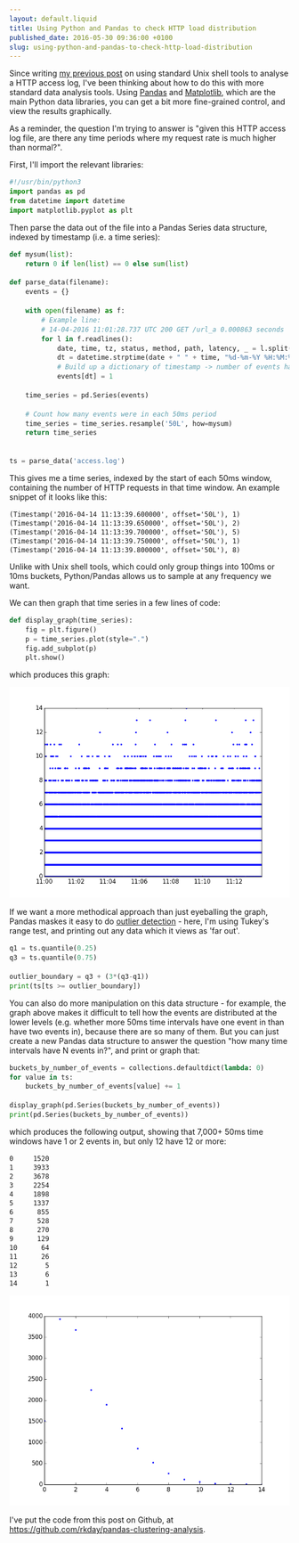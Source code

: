 ```yaml
---
layout: default.liquid
title: Using Python and Pandas to check HTTP load distribution
published_date: 2016-05-30 09:36:00 +0100
slug: using-python-and-pandas-to-check-http-load-distribution
---
```


Since writing [my previous post](/is-my-load-evenly-distributed.html) on using standard Unix shell tools to analyse a HTTP access log, I've been thinking about how to do this with more standard data analysis tools. Using [Pandas](http://pandas.pydata.org/) and [Matplotlib](http://matplotlib.org/), which are the main Python data libraries, you can get a bit more fine-grained control, and view the results graphically.

As a reminder, the question I'm trying to answer is "given this HTTP access log file, are there any time periods where my request rate is much higher than normal?".

First, I'll import the relevant libraries:

```python
#!/usr/bin/python3
import pandas as pd
from datetime import datetime
import matplotlib.pyplot as plt
```

Then parse the data out of the file into a Pandas Series data structure, indexed by timestamp (i.e. a time series):

```python
def mysum(list):
    return 0 if len(list) == 0 else sum(list)

def parse_data(filename):
    events = {}

    with open(filename) as f:
        # Example line:
        # 14-04-2016 11:01:28.737 UTC 200 GET /url_a 0.000863 seconds
        for l in f.readlines():
            date, time, tz, status, method, path, latency, _ = l.split()
            dt = datetime.strptime(date + " " + time, "%d-%m-%Y %H:%M:%S.%f")
            # Build up a dictionary of timestamp -> number of events happening at that time
            events[dt] = 1

    time_series = pd.Series(events)

    # Count how many events were in each 50ms period
    time_series = time_series.resample('50L', how=mysum)
    return time_series
    

ts = parse_data('access.log')
```

This gives me a time series, indexed by the start of each 50ms window, containing the number of HTTP requests in that time window. An example snippet of it looks like this:

```
(Timestamp('2016-04-14 11:13:39.600000', offset='50L'), 1)
(Timestamp('2016-04-14 11:13:39.650000', offset='50L'), 2)
(Timestamp('2016-04-14 11:13:39.700000', offset='50L'), 5)
(Timestamp('2016-04-14 11:13:39.750000', offset='50L'), 1)
(Timestamp('2016-04-14 11:13:39.800000', offset='50L'), 8)
```

Unlike with Unix shell tools, which could only group things into 100ms or 10ms buckets, Python/Pandas allows us to sample at any frequency we want.

We can then graph that time series in a few lines of code:

```python
def display_graph(time_series):
    fig = plt.figure()
    p = time_series.plot(style=".")
    fig.add_subplot(p)
    plt.show()
```

which produces this graph:

![](/static/images/pandas-graph1.png)

If we want a more methodical approach than just eyeballing the graph, Pandas maskes it easy to do [outlier detection](https://en.wikipedia.org/wiki/Outlier#Detection) - here, I'm using Tukey's range test, and printing out any data which it views as 'far out'.

```python
q1 = ts.quantile(0.25)
q3 = ts.quantile(0.75)

outlier_boundary = q3 + (3*(q3-q1))
print(ts[ts >= outlier_boundary])
```

You can also do more manipulation on this data structure - for example, the graph above makes it difficult to tell how the events are distributed at the lower levels (e.g. whether more 50ms time intervals have one event in than have two events in), because there are so many of them. But you can just create a new Pandas data structure to answer the question "how many time intervals have N events in?", and print or graph that:

```python
buckets_by_number_of_events = collections.defaultdict(lambda: 0)
for value in ts:
    buckets_by_number_of_events[value] += 1

display_graph(pd.Series(buckets_by_number_of_events))
print(pd.Series(buckets_by_number_of_events))
```

which produces the following output, showing that 7,000+ 50ms time windows have 1 or 2 events in, but only 12 have 12 or more:

```
0     1520
1     3933
2     3678
3     2254
4     1898
5     1337
6      855
7      528
8      270
9      129
10      64
11      26
12       5
13       6
14       1
```

![](/static/images/pandas-graph2.png)

I've put the code from this post on Github, at <https://github.com/rkday/pandas-clustering-analysis>.
